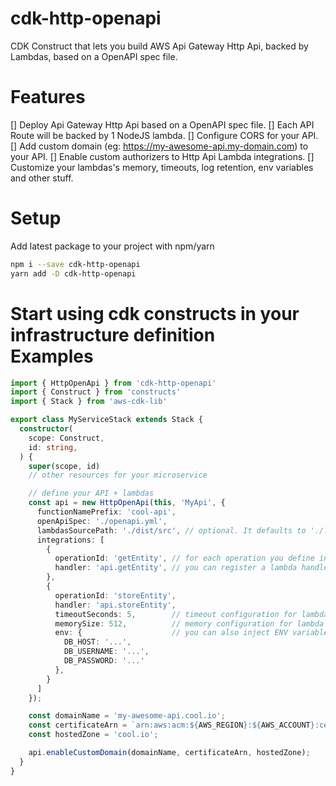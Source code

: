 # cdk-http-openapi

CDK Construct that lets you build AWS Api Gateway Http Api, backed by Lambdas, based on a OpenAPI spec file.


# Features

[] Deploy Api Gateway Http Api based on a OpenAPI spec file.
[] Each API Route will be backed by 1 NodeJS lambda.
[] Configure CORS for your API.
[] Add custom domain (eg: https://my-awesome-api.my-domain.com) to your API.
[] Enable custom authorizers to Http Api Lambda integrations.
[] Customize your lambdas's memory, timeouts, log retention, env variables and other stuff.


# Setup

Add latest package to your project with npm/yarn

```bash
npm i --save cdk-http-openapi
yarn add -D cdk-http-openapi
```


# Start using cdk constructs in your infrastructure definition <br>Examples

```typescript
import { HttpOpenApi } from 'cdk-http-openapi'
import { Construct } from 'constructs'
import { Stack } from 'aws-cdk-lib'

export class MyServiceStack extends Stack {
  constructor(
    scope: Construct,
    id: string,
  ) {
    super(scope, id)
    // other resources for your microservice

    // define your API + lambdas
    const api = new HttpOpenApi(this, 'MyApi', {
      functionNamePrefix: 'cool-api',
      openApiSpec: './openapi.yml',
      lambdasSourcePath: './dist/src', // optional. It defaults to './.build/src'
      integrations: [
        {
          operationId: 'getEntity', // for each operation you define in your OpenAPI spec
          handler: 'api.getEntity', // you can register a lambda handler to handle your http request
        },
        {
          operationId: 'storeEntity',
          handler: 'api.storeEntity',
          timeoutSeconds: 5,        // timeout configuration for lambda
          memorySize: 512,          // memory configuration for lambda
          env: {                    // you can also inject ENV variables into your lambda
            DB_HOST: '...',
            DB_USERNAME: '...',
            DB_PASSWORD: '...'
          },
        }
      ]
    });

    const domainName = 'my-awesome-api.cool.io';
    const certificateArn = `arn:aws:acm:${AWS_REGION}:${AWS_ACCOUNT}:certificate/${CERTIFICATE_ID}`;
    const hostedZone = 'cool.io';

    api.enableCustomDomain(domainName, certificateArn, hostedZone);
  }
}



```